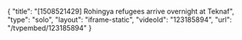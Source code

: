 {
    "title": "[1508521429] Rohingya refugees arrive overnight at Teknaf",
    "type": "solo",
    "layout": "iframe-static",
    "videoId": "123185894",
    "url": "\/tvpembed\/123185894"
}